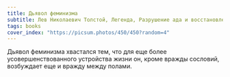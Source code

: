 ```yaml
---
title: Дьявол феминизма
subtitle: Лев Николаевич Толстой, Легенда, Разрушение ада и восстановление его
tags: books
cover_index: "https://picsum.photos/450/450?random=4"
---
```


Дьявол феминизма хвастался тем, что для еще более усовершенствованного устройства жизни он, кроме вражды сословий, возбуждает еще и вражду между полами.
